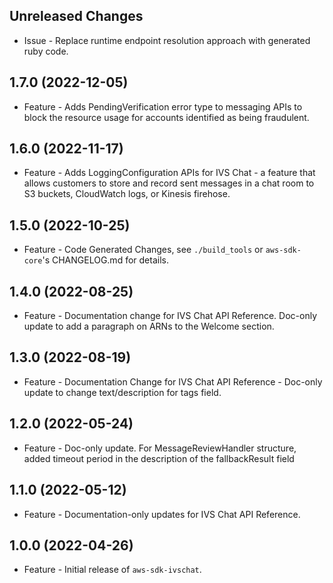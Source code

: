 Unreleased Changes
------------------

* Issue - Replace runtime endpoint resolution approach with generated ruby code.

1.7.0 (2022-12-05)
------------------

* Feature - Adds PendingVerification error type to messaging APIs to block the resource usage for accounts identified as being fraudulent.

1.6.0 (2022-11-17)
------------------

* Feature - Adds LoggingConfiguration APIs for IVS Chat - a feature that allows customers to store and record sent messages in a chat room to S3 buckets, CloudWatch logs, or Kinesis firehose.

1.5.0 (2022-10-25)
------------------

* Feature - Code Generated Changes, see `./build_tools` or `aws-sdk-core`'s CHANGELOG.md for details.

1.4.0 (2022-08-25)
------------------

* Feature - Documentation change for IVS Chat API Reference. Doc-only update to add a paragraph on ARNs to the Welcome section.

1.3.0 (2022-08-19)
------------------

* Feature - Documentation Change for IVS Chat API Reference - Doc-only update to change text/description for tags field.

1.2.0 (2022-05-24)
------------------

* Feature - Doc-only update. For MessageReviewHandler structure, added timeout period in the description of the fallbackResult field

1.1.0 (2022-05-12)
------------------

* Feature - Documentation-only updates for IVS Chat API Reference.

1.0.0 (2022-04-26)
------------------

* Feature - Initial release of `aws-sdk-ivschat`.

